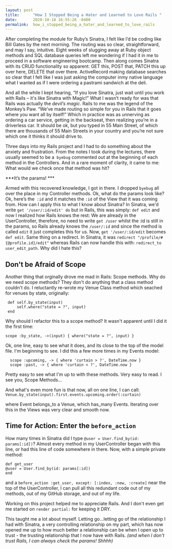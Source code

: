 ```yaml
---
layout: post
title:      "How I Stopped Being a Hater and Learned to Love Rails "
date:       2020-10-18 16:55:26 -0400
permalink:  how_i_stopped_being_a_hater_and_learned_to_love_rails
---
```



After completing the module for Ruby’s Sinatra, I felt like I’d be coding like Bill Gates by the next morning.  The routing was so clear, straightforward, and may I say, intuitive.  Eight weeks of slugging away at Ruby object methods and SQL database queries left me wondering if I had it in me to proceed in a software engineering bootcamp.  Then along comes Sinatra with its CRUD functionality so apparent: GET this, POST that, PATCH this up over here, DELETE that over there.  ActiveRecord making database searches so clear that I felt like I was just asking the computer inmy native  language what I wanted as if I were ordering a pastrami sandwich at the deli.      

And all the while I kept hearing, “If you love Sinatra, just wait until you work with Rails – it's like Sinatra with Magic!” What I wasn’t ready for was that Rails was actually the *devil’s magic*.  Rails to me was the legend of the Monkey’s Paw.  “We’ve made routing so simple for you in Rails that it goes where you want all by itself!”  Which in practice was as unnerving as ordering a car service, getting in the backseat, then realizing you’re in a driverless car.  It should be ok, but you typed in 55 Main Street, of which there are thousands of 55 Main Streets in your country and you’re not sure which one it thinks it should drive to. 

Three days into my Rails project and I had to do something about the anxiety and frustration.  From the notes I took during the lectures, there usually seemed to be a` byebug` commented out at the beginning of each method in the Controllers.  And in a rare moment of clarity, it came to me: What would we check once that method was hit? 

***It’s the params! ***

Armed with this recovered knowledge, I got in there.  I dropped `byebug` all over the place in my Controller methods.  Ok, what do the params look like?  Ok, here’s the` :id`  and it matches the `:id` of the View that it was coming from.  How can I apply this to what I know about Sinatra?  In Sinatra, we'd write `get '/user/:id/edit' do` but in Rails, this was simply: `def edit` and now I realized how Rails knows the rest: We are already in the UserController, therefore, no need to write `get /user` whilst the :id is still in the params, so Rails already knows the `/user/:id` and since the method is called `edit` it just completes this for us.  Now, `get '/user/:id/edit` becomes `def edit`.   Same thing on a redirect.  In Sinatra, it was `redirect "/profile/#{@profile.id}/edit"` whereas Rails can now handle this with: `redirect_to user_edit_path`.  Why did I hate this?

## Don't be Afraid of Scope

Another thing that orginally drove me mad in Rails: Scope methods.  Why do we need scope methods?  They don't do anything that a class method couldn't do.   I reluctantly re-wrote my Venue Class method which seached for venues by state, originally:
```
 def self.by_state(input)
     self.where("state = ?", input)
 end
```

Why should I refactor this to a scope method?  It wasn't apparent until I did it the first time:
```
scope :by_state, ->(input) { where("state = ?", input) }
```

Ok, one line, easy to see what it does, and its close to the top of the model file.  I'm beginning to see.  I did this a few more times in my Events model:
```
  scope :upcoming, -> { where 'curtain > ?', DateTime.now }
  scope :past, -> { where 'curtain < ?', DateTime.now }
```

Pretty easy to see what I'm up to with these methods.  Very easy to read.  I see you, Scope Methods...

And what's even more fun is that now, all on one line, I can call:
```Venue.by_state(input).first.events.upcoming.order(:curtain)```

where Event belongs_to a Venue, which has_many Events.  Iterating over this in the Views was very clear and smooth now.

## Time for Action:  Enter the ```before_action```

How many times in Sinatra did I type ```@user = User.find_by(id: params[:id])```?  Almost every method in my UserController began with this line, or had this line of code somewhere in there.  Now, with a simple private method: 
```
def get_user
@user = User.find_by(id: params[:id])
end
```
and a ```before_action :get_user, except: [:index, :new, :create]``` near the top of the UserController, I can pull all this redundant code out of my methods, out of my GitHub storage, and out of my life.  

Working on this project helped me to appreciate Rails.  And I don't even get me started on `render partial:` for keeping it DRY.  

This taught me a lot about myself.  Letting go...letting go of the relationship I had with Sinatra, a very controlling relationship on my part, which has now opened me up to how much better a relationship can be when I open up to trust - the trusting relationship that I now have with Rails.  *(and when I don't trust Rails, I can always check the params! Shhhh)*

